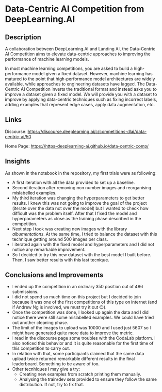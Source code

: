 # Data-Centric AI Competition from DeepLearning.AI

## Description
A collaboration between DeepLearning.AI and Landing AI, the Data-Centric AI Competition aims to elevate data-centric approaches to improving the performance of machine learning models.

In most machine learning competitions, you are asked to build a high-performance model given a fixed dataset. However, machine learning has matured to the point that high-performance model architectures are widely available, while approaches to engineering datasets have lagged. The Data-Centric AI Competition inverts the traditional format and instead asks you to improve a dataset given a fixed model. We will provide you with a dataset to improve by applying data-centric techniques such as fixing incorrect labels, adding examples that represent edge cases, apply data augmentation, etc.

## Links
Discourse: https://discourse.deeplearning.ai/c/competitions-dlai/data-centric-ai/50

Home Page: https://https-deeplearning-ai.github.io/data-centric-comp/

## Insights

As shown in the notebook in the repository, my first trials were as following:
+ A first iteration with all the data provided to set up a baseline.
+ Second iteration after removing non number images and reorganising mislabelled examples.
+ My third iteration was changing the hyperparameters to get better results. I knew this was not going to improve the goal of the project (iterate over the data not over the model) but I wanted to check how difficult was the problem itself. After that I fixed the model and hyperparameters as close as the training phase described in the competition.
+ Next step I took was creating new images with the library _albumentations_. At the same time, I tried to balance the dataset with this technique getting around 500 images per class. 
+ I iterated again with the fixed model and hyperparameters and I did not notice any remarkable improvement.
+ So I decided to try this new dataset with the best model I built before. Then, I saw better results with this last tecnique.

## Conclusions and Improvements
+ I ended up the competition in an ordinary 350 position out of 486 submissions.
+ I did not spend so much time on this project but I decided to join because it was one of the first competitions of this type on internet (and if Andrew Ng is involved, we must try it out 😉).
+ Once the competition was done, I looked up again the data and I did notice there were still some mislabelled examples. We could have tried out another cleaning phase.
+ The limit of the images to upload was 10000 and I used just 5607 so I might have generated quite more data to improve the metric.
+ I read in the discourse page some troubles with the CodaLab platform. I also noticed this behavior and it is quite reasonable for the first time of this competition to carry out.
+ In relation with that, some participants claimed that the same data upload twice returned remarkable different results in the final leaderboard. Something to be aware of too.
+ Other tecnhiques I may give a try:
  + Creating new examples from scratch printing them manually.
  + Analysing the train/dev sets provided to ensure they follow the same distribution. If not, try to fix that.
